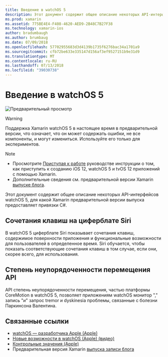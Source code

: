 ```yaml
---
title: Введение в watchOS 5
description: Этот документ содержит общее описание некоторых API-интерфейсов watchOS 5, для какой Xamarin предварительной версии выпуска предоставляет привязки C#.
ms.prod: xamarin
ms.assetid: 775BE4E4-F408-4620-AED9-2B48C7B27F38
ms.technology: xamarin-ios
author: bradumbaugh
ms.author: brumbaug
ms.date: 07/09/2018
ms.openlocfilehash: 57702955683d3d4139b1735f6276bac34a1701a9
ms.sourcegitcommit: cfb72be633e335147d156af3ef9527151b9e31d9
ms.translationtype: MT
ms.contentlocale: ru-RU
ms.lasthandoff: 07/13/2018
ms.locfileid: "39030738"
---
```

# <a name="introduction-to-watchos-5"></a>Введение в watchOS 5

 ![Предварительный просмотр](~/media/shared/preview.png)

> [!WARNING]
> Поддержка Xamarin watchOS 5 в настоящее время в предварительной версии, что означает, что он может содержать ошибки, не все компоненты, и могут измениться. Используйте его только для экспериментов.

> [!NOTE]
> - Просмотрите [Приступая к работе](~/ios/platform/introduction-to-ios12/get-started.md) руководстве инструкции о том, как приступить к созданию iOS 12, watchOS 5 и tvOS 12 приложений с помощью Xamarin.
> - Дополнительные сведения см. предварительной версии Xamarin [выпуске блога](https://releases.xamarin.com/preview-release-xcode-10-beta-3/).

Этот документ содержит общее описание некоторых API-интерфейсов watchOS 5, для какой Xamarin предварительной версии выпуска предоставляет привязки C#.

## <a name="shortcuts-on-the-siri-watch-face"></a>Сочетания клавиш на циферблате Siri

В watchOS 5 циферблате Siri показывает сочетания клавиш, содержимое поверхности приложения и функциональные возможности для пользователей в определенное время. Siri обучается, чтобы показать соответствующие сочетания клавиш в том случае, если они, скорее всего, для использования.

## <a name="movement-disorder-api"></a>Степень неупорядоченности перемещения API

API степень неупорядоченности перемещения, частью платформы CoreMotion в watchOS 5, позволяет приложениям watchOS монитор "," запись "и" запрос tremor и dyskinesia проблемы, связанные с болезни Паркинсона Валентина.

## <a name="related-links"></a>Связанные ссылки

- [watchOS — разработчика Apple (Apple)](https://developer.apple.com/watchOS/)
- [Новые возможности в watchOS (Apple) (видео)](https://developer.apple.com/videos/play/wwdc2018/206/)
- [Контрольные значения (Apple)](https://www.apple.com/watch/)
- Предварительная версия Xamarin [выпуска записи блога](https://releases.xamarin.com/preview-release-xcode-10-beta-3/)

